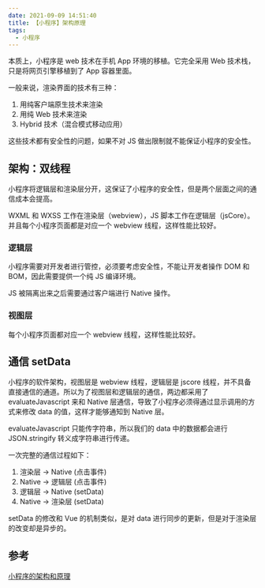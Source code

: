 ```yaml
---
date: 2021-09-09 14:51:40
title: 【小程序】架构原理
tags:
  - 小程序
---
```


本质上，小程序是 web 技术在手机 App 环境的移植。它完全采用 Web 技术栈，只是将网页引擎移植到了 App 容器里面。

一般来说，渲染界面的技术有三种：

1. 用纯客户端原生技术来渲染
2. 用纯 Web 技术来渲染
3. Hybrid 技术（混合模式移动应用）

这些技术都有安全性的问题，如果不对 JS 做出限制就不能保证小程序的安全性。

## 架构：双线程

小程序将逻辑层和渲染层分开，这保证了小程序的安全性，但是两个层面之间的通信成本会提高。

WXML 和 WXSS 工作在渲染层（webview），JS 脚本工作在逻辑层（jsCore）。并且每个小程序页面都是对应一个 webview 线程，这样性能比较好。

### 逻辑层

小程序需要对开发者进行管控，必须要考虑安全性，不能让开发者操作 DOM 和 BOM，因此需要提供一个纯 JS 编译环境。

JS 被隔离出来之后需要通过客户端进行 Native 操作。

### 视图层

每个小程序页面都对应一个 webview 线程，这样性能比较好。

## 通信 setData

小程序的软件架构，视图层是 webview 线程，逻辑层是 jscore 线程，并不具备直接通信的通道。所以为了视图层和逻辑层的通信，两边都采用了 evaluateJavascript 来和 Native 层通信，导致了小程序必须得通过显示调用的方式来修改 data 的值，这样才能够通知到 Native 层。

evaluateJavascript 只能传字符串，所以我们的 data 中的数据都会进行 JSON.stringify 转义成字符串进行传递。

一次完整的通信过程如下：

1. 渲染层 -> Native (点击事件)
2. Native -> 逻辑层 (点击事件)
3. 逻辑层 -> Native (setData)
4. Native -> 渲染层 (setData)

setData 的修改和 Vue 的机制类似，是对 data 进行同步的更新，但是对于渲染层的改变却是异步的。

## 参考

[小程序的架构和原理](https://blog.csdn.net/qq_35534823/article/details/98121588)
